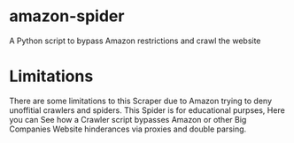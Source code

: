 # amazon-spider
A Python script to bypass Amazon restrictions and crawl the website


# Limitations

There are some limitations to this Scraper due to Amazon trying to deny unoffitial crawlers and spiders. This Spider is for educational purpses, Here you can See how a Crawler script bypasses Amazon or other Big Companies Website hinderances via proxies and double parsing.
